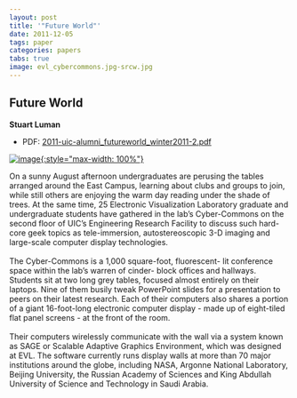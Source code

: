 ```yaml
---
layout: post
title: '"Future World"'
date: 2011-12-05
tags: paper
categories: papers
tabs: true
image: evl_cybercommons.jpg-srcw.jpg
---
```


## Future World
**Stuart Luman**
- PDF: [2011-uic-alumni_futureworld_winter2011-2.pdf](/documents/2011-uic-alumni_futureworld_winter2011-2.pdf)


[![image](https://www.evl.uic.edu/output/originals/evl_cybercommons.jpg-srcw.jpg){:style="max-width: 100%"}](https://www.evl.uic.edu/output/originals/evl_cybercommons.jpg-srcw.jpg)

On a sunny August afternoon undergraduates are perusing the tables arranged around the East Campus, learning about clubs and groups to join, while still others are enjoying the warm day reading under the shade of trees. At the same time, 25 Electronic Visualization Laboratory graduate and undergraduate students have gathered in the lab’s Cyber-Commons on the second floor of UIC&rsquo;s Engineering Research Facility to discuss such hard-core geek topics as tele-immersion, autostereoscopic 3-D imaging and large-scale computer display technologies.<br><br>
The Cyber-Commons is a 1,000 square-foot, fluorescent- lit conference space within the lab’s warren of cinder- block offices and hallways. Students sit at two long grey tables, focused almost entirely on their laptops. Nine of them busily tweak PowerPoint slides for a presentation to peers on their latest research. Each of their computers also shares a portion of a giant 16-foot-long electronic computer display - made up of eight-tiled flat panel screens - at the front of the room.<br><br>
Their computers wirelessly communicate with the wall via a system known as SAGE or Scalable Adaptive Graphics Environment, which was designed at EVL. The software currently runs display walls at more than 70 major institutions around the globe, including
NASA, Argonne National Laboratory, Beijing University, the Russian Academy of Sciences and King Abdullah University of Science and Technology in Saudi Arabia.